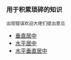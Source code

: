 ###  用于积累琐碎的知识<br>
`出现错误欢迎大佬们提出意见`<br>
* [垂直居中](https://github.com/wangxinyu123/SKill/tree/master/%E5%B8%B8%E8%A7%81%E5%B8%83%E5%B1%80/css/%E5%9E%82%E7%9B%B4%E5%B1%85%E4%B8%AD)<br>
* [水平居中](https://github.com/wangxinyu123/SKill/tree/master/%E5%B8%B8%E8%A7%81%E5%B8%83%E5%B1%80/css/%E6%B0%B4%E5%B9%B3%E5%B1%85%E4%B8%AD)<br>
* [水平垂直居中](https://github.com/wangxinyu123/SKill/tree/master/%E5%B8%B8%E8%A7%81%E5%B8%83%E5%B1%80/css/%E6%B0%B4%E5%B9%B3%E5%9E%82%E7%9B%B4%E5%B1%85%E4%B8%AD)<br>


